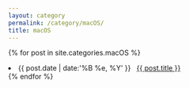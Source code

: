```yaml
---
layout: category
permalink: /category/macOS/
title: macOS
---
```

{% for post in site.categories.macOS %}
 <li><span>{{ post.date | date:'%B %e, %Y' }}</span> &nbsp; <a href="{{ post.url }}">{{ post.title }}</a></li>
{% endfor %}